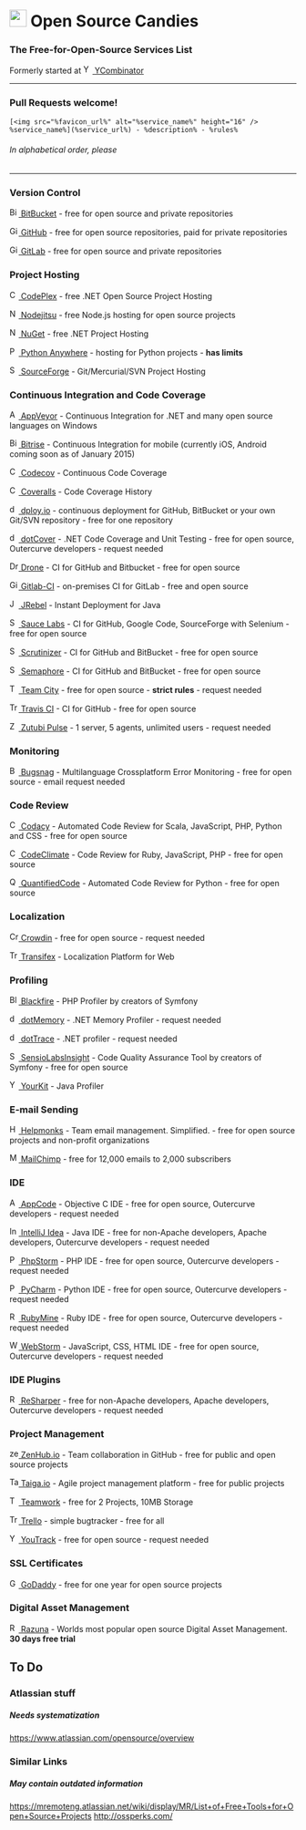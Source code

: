 # <img src="http://img1.wikia.nocookie.net/__cb20111229090428/clubpenguin/images/thumb/4/47/Candy_Swirl_Pin.png/500px-Candy_Swirl_Pin.png" height="30" /> Open Source Candies
### The Free-for-Open-Source Services List

Formerly started at [<img src="https://ycombinator.com/favicon.ico" alt="YCombinator" height="16" /> YCombinator](https://news.ycombinator.com/item?id=8874227)

---

### Pull Requests welcome!

```
[<img src="%favicon_url%" alt="%service_name%" height="16" /> %service_name%](%service_url%) - %description% - %rules%
```
###### In alphabetical order, please
---

### Version Control
[<img src="https://bitbucket.org/favicon.ico" alt="BitBucket" height="16" /> BitBucket](https://bitbucket.org/) - free for open source and private repositories

[<img src="https://github.com/favicon.ico" alt="GitHub" height="16" /> GitHub](https://github.com/) - free for open source repositories, paid for private repositories

[<img src="https://gitlab.com/favicon.ico" alt="GitLab" height="16" /> GitLab](https://gitlab.com/) - free for open source and private repositories

### Project Hosting
[<img src="https://www.codeplex.com/favicon.ico" alt="CodePlex" height="16" /> CodePlex](https://www.codeplex.com/) - free .NET Open Source Project Hosting

[<img src="http://opensource.nodejitsu.com/favicon.ico" alt="Nodejitsu" height="16" /> Nodejitsu](http://opensource.nodejitsu.com/) - free Node.js hosting for open source projects

[<img src="https://www.nuget.org/favicon.ico" alt="NuGet" height="16" /> NuGet](https://www.nuget.org/) - free .NET Project Hosting

[<img src="https://www.pythonanywhere.com/favicon.ico" alt="Python Anywhere" height="16" /> Python Anywhere](https://www.pythonanywhere.com/) - hosting for Python projects - **has limits**

[<img src="http://sourceforge.net/favicon.ico" alt="SourceForge" height="16" /> SourceForge](http://sourceforge.net/) - Git/Mercurial/SVN Project Hosting

### Continuous Integration and Code Coverage
[<img src="http://www.appveyor.com/site/favicon.ico" alt="AppVeyor" height="16" /> AppVeyor](http://www.appveyor.com/) - Continuous Integration for .NET and many open source languages on Windows

[<img src="http://www.bitrise.io/favicon.ico" alt="Bitrise" height="16" /> Bitrise](http://www.bitrise.io/) - Continuous Integration for mobile (currently iOS, Android coming soon as of January 2015)

[<img src="https://codecov.io/favicon.ico" alt="Codecov" height="16" /> Codecov](https://codecov.io/) - Continuous Code Coverage

[<img src="https://coveralls.io/favicon.ico" alt="Coveralls" height="16" /> Coveralls](https://coveralls.io/) - Code Coverage History

[<img src="http://dploy.io/images/favicon.ico?170920131204" alt="dploy.io" height="16" /> dploy.io](http://dploy.io/) - continuous deployment for GitHub, BitBucket or your own Git/SVN repository - free for one repository

[<img src="https://www.jetbrains.com/dotcover/favicon.ico" alt="dotCover" height="16" /> dotCover](https://www.jetbrains.com/dotcover/buy/choose_edition.jsp?license=OPEN_SOURCE) - .NET Code Coverage and Unit Testing - free for open source, Outercurve developers - request needed

[<img src="https://drone.io/img/favicon.ico" alt="Drone" height="16" /> Drone](https://drone.io/) - CI for GitHub and Bitbucket - free for open source

[<img src="https://gitlab.com/favicon.ico" alt="Gitlab-CI" height="16" /> Gitlab-CI](https://about.gitlab.com/gitlab-ci/) - on-premises CI for GitLab - free and open source

[<img src="https://my.jrebel.com/favicon.ico" alt="JRebel" height="16" /> JRebel](https://my.jrebel.com/) - Instant Deployment for Java

[<img src="https://saucelabs.com/favicon.ico" alt="Sauce Labs" height="16" /> Sauce Labs](https://saucelabs.com/) - CI for GitHub, Google Code, SourceForge with Selenium - free for open source

[<img src="https://scrutinizer-ci.com/favicon.ico" alt="Scrutinizer" height="16" /> Scrutinizer](https://scrutinizer-ci.com/) - CI for GitHub and BitBucket - free for open source

[<img src="https://d1dkupr86d302v.cloudfront.net/assets/favicons/favicon-ba583273b55072a62243e0fc6458af29.ico" alt="Semaphore" height="16" /> Semaphore](https://semaphoreapp.com/) - CI for GitHub and BitBucket - free for open source

[<img src="https://www.jetbrains.com/teamcity/favicon.ico" alt="Team City" height="16" /> Team City](https://www.jetbrains.com/teamcity/buy/opensource.html) - free for open source - **strict rules** - request needed

[<img src="https://travis-ci-org.global.ssl.fastly.net/images/favicon-04004642a94f6c2b0d4a567fb5dbe145.png" height="16" alt="Travis CI" /> Travis CI](https://travis-ci.org/) - CI for GitHub - free for open source

[<img src="http://zutubi.com/static/images/favicon.png" alt="Zutubi Pulse" height="16" /> Zutubi Pulse](http://zutubi.com/sales/opensource/) - 1 server, 5 agents, unlimited users - request needed

### Monitoring

[<img src="https://bugsnag.com/favicon.ico" height="16" alt="Bugsnag" /> Bugsnag](https://bugsnag.com/blog/bugsnag-loves-open-source) - Multilanguage Crossplatform Error Monitoring - free for open source - email request needed

### Code Review

[<img src="https://www.codacy.com/favicon.ico" alt="Codacy" height="16" /> Codacy](https://www.codacy.com/) - Automated Code Review for Scala, JavaScript, PHP, Python and CSS - free for open source

[<img src="https://codeclimate.com/favicon.ico" height="16" alt="CodeClimate" /> CodeClimate](https://codeclimate.com/) - Code Review for Ruby, JavaScript, PHP - free for open source

[<img src="https://www.quantifiedcode.com/static/assets/gfx/qc-favicon.png" height="16" alt="QuantifiedCode" /> QuantifiedCode](https://www.quantifiedcode.com/) - Automated Code Review for Python - free for open source

### Localization
[<img src="https://crowdin.com/favicon.ico" alt="Crowdin" height="16" /> Crowdin](https://crowdin.com/) - free for open source - request needed

[<img src="https://www.transifex.com/favicon.ico" alt="Transifex" height="16" /> Transifex](https://www.transifex.com/) - Localization Platform for Web

### Profiling
[<img src="https://d2vqbs7xgyce6n.cloudfront.net/assets/v80b84b2fe7/bundles/blackfire/favicon.ico" alt="Blackfire" height="16" /> Blackfire](https://blackfire.io/) - PHP Profiler by creators of Symfony

[<img src="https://www.jetbrains.com/dotmemory/favicon.ico" alt="dotMemory" height="16" /> dotMemory](https://www.jetbrains.com/dotmemory/buy/choose_edition.jsp?license=OPEN_SOURCE) - .NET Memory Profiler - request needed

[<img src="https://www.jetbrains.com/profiler/favicon.ico" alt="dotTrace" height="16" /> dotTrace](https://www.jetbrains.com/profiler/buy/choose_edition.jsp?license=OPEN_SOURCE) - .NET profiler - request needed

[<img src="https://insight.sensiolabs.com/favicon.ico" alt="SensioLabsInsight" height="16" /> SensioLabsInsight](https://insight.sensiolabs.com/pricing) - Code Quality Assurance Tool by creators of Symfony - free for open source

[<img src="http://www.yourkit.com/favicon.ico" alt="YourKit" height="16" /> YourKit](http://www.yourkit.com/) - Java Profiler

### E-mail Sending
[<img src="https://helpmonks.com/images/favicons/favicon.ico" alt="Helpmonks" height="16" /> Helpmonks](http://helpmonks.com/) - Team email management. Simplified. - free for open source projects and non-profit organizations

[<img src="http://mailchimp.com/favicon.ico" alt="MailChimp" height="16" /> MailChimp](http://mailchimp.com/) - free for 12,000 emails to 2,000 subscribers

### IDE
[<img src="https://www.jetbrains.com/objc/favicon.ico" alt="AppCode" height="16" /> AppCode](https://www.jetbrains.com/objc/buy/choose_edition.jsp?license=OPEN_SOURCE) - Objective C IDE - free for open source, Outercurve developers - request needed

[<img src="https://www.jetbrains.com/idea/favicon.ico" alt="IntelliJ Idea" height="16" /> IntelliJ Idea](https://www.jetbrains.com/idea/buy/choose_edition.jsp?license=OPEN_SOURCE) - Java IDE - free for non-Apache developers, Apache developers, Outercurve developers - request needed

[<img src="https://www.jetbrains.com/phpstorm/favicon.ico" alt="PhpStorm" height="16" /> PhpStorm](https://www.jetbrains.com/phpstorm/buy/choose_edition.jsp?license=OPEN_SOURCE) - PHP IDE - free for open source, Outercurve developers - request needed

[<img src="https://www.jetbrains.com/pycharm/favicon.ico" alt="PyCharm" height="16" /> PyCharm](https://www.jetbrains.com/pycharm/buy/choose_edition.jsp?license=OPEN_SOURCE) - Python IDE - free for open source, Outercurve developers - request needed

[<img src="https://www.jetbrains.com/ruby/favicon.ico" alt="RubyMine" height="16" /> RubyMine](https://www.jetbrains.com/ruby/buy/choose_edition.jsp?license=OPEN_SOURCE) - Ruby IDE - free for open source, Outercurve developers - request needed

[<img src="https://www.jetbrains.com/webstorm/favicon.ico" alt="WebStorm" height="16" /> WebStorm](https://www.jetbrains.com/webstorm/buy/choose_edition.jsp?license=OPEN_SOURCE) - JavaScript, CSS, HTML IDE - free for open source, Outercurve developers - request needed

### IDE Plugins
[<img src="https://www.jetbrains.com/resharper/favicon.ico" alt="ReSharper" height="16" /> ReSharper](https://www.jetbrains.com/resharper/buy/choose_edition.jsp?license=OPEN_SOURCE) - free for non-Apache developers, Apache developers, Outercurve developers - request needed

### Project Management

[<img src="https://d3ttd6qrrcxpxm.cloudfront.net/P8nj5v/2.2.7/img/logomark.svg" alt="zenhub.io" height="16" /> ZenHub.io](https://zenhub.io) - Team collaboration in GitHub - free for public and open source projects

[<img src="https://tree.taiga.io/images/favicon.png" alt="Taiga.io" height="16" /> Taiga.io](https://taiga.io) - Agile project management platform - free for public projects

[<img src="https://www.teamwork.com/images/favicon/favicon.ico" alt="Teamwork" height="16" /> Teamwork](https://www.teamwork.com/) - free for 2 Projects, 10MB Storage

[<img src="https://trello.com/favicon.ico" alt="Trello" height="16" /> Trello](https://trello.com/) - simple bugtracker - free for all

[<img src="https://www.jetbrains.com/youtrack/favicon.ico" alt="YouTrack" height="16" /> YouTrack](https://www.jetbrains.com/youtrack/buy/open_source_incloud.jsp) - free for open source - request needed

### SSL Certificates
[<img src="https://img1.wsimg.com/assets/godaddy.ico" alt="GoDaddy" height="16" /> GoDaddy](https://godaddy.com/ssl/ssl-open-source.aspx) - free for one year for open source projects

### Digital Asset Management
[<img src="https://razuna.com/favicon.ico" alt="Razuna" height="16" /> Razuna](http://razuna.org/) - Worlds most popular open source Digital Asset Management. **30 days free trial**

## To Do

### Atlassian stuff
##### Needs systematization
https://www.atlassian.com/opensource/overview

### Similar Links
##### May contain outdated information

https://mremoteng.atlassian.net/wiki/display/MR/List+of+Free+Tools+for+Open+Source+Projects
http://ossperks.com/
